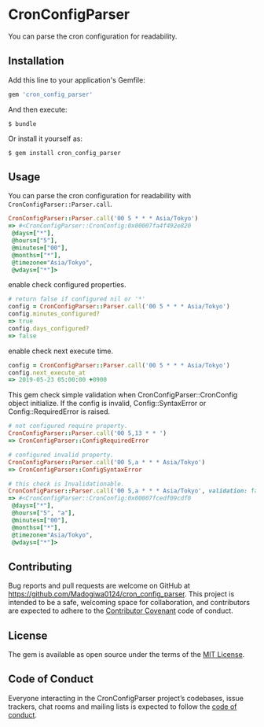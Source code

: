 # CronConfigParser
You can parse the cron configuration for readability.

## Installation

Add this line to your application's Gemfile:

```ruby
gem 'cron_config_parser'
```

And then execute:

    $ bundle

Or install it yourself as:

    $ gem install cron_config_parser

## Usage

You can parse the cron configuration for readability with `CronConfigParser::Parser.call`.

``` ruby
CronConfigParser::Parser.call('00 5 * * * Asia/Tokyo')
=> #<CronConfigParser::CronConfig:0x00007fa4f492e820
 @days=["*"],
 @hours=["5"],
 @minutes=["00"],
 @months=["*"],
 @timezone="Asia/Tokyo",
 @wdays=["*"]>
```

enable check configured properties.

``` ruby
# return false if configured nil or '*'
config = CronConfigParser::Parser.call('00 5 * * * Asia/Tokyo')
config.minutes_configured?
=> true
config.days_configured?
=> false
```

enable check next execute time.

``` ruby
config = CronConfigParser::Parser.call('00 5 * * * Asia/Tokyo')
config.next_execute_at
=> 2019-05-23 05:00:00 +0900
```

This gem check simple validation when CronConfigParser::CronConfig object initialize.
If the config is invalid, Config::SyntaxError or Config::RequiredError is raised.

``` ruby
# not configured require property.
CronConfigParser::Parser.call('00 5,13 * * ')
=> CronConfigParser::ConfigRequiredError

# configured invalid property.
CronConfigParser::Parser.call('00 5,a * * * Asia/Tokyo')
=> CronConfigParser::ConfigSyntaxError

# this check is Invalidationable.
CronConfigParser::Parser.call('00 5,a * * * Asia/Tokyo', validation: false)
=> #<CronConfigParser::CronConfig:0x00007fcedf09cdf0
 @days=["*"],
 @hours=["5", "a"],
 @minutes=["00"],
 @months=["*"],
 @timezone="Asia/Tokyo",
 @wdays=["*"]>
```

## Contributing

Bug reports and pull requests are welcome on GitHub at https://github.com/Madogiwa0124/cron_config_parser. This project is intended to be a safe, welcoming space for collaboration, and contributors are expected to adhere to the [Contributor Covenant](http://contributor-covenant.org) code of conduct.

## License

The gem is available as open source under the terms of the [MIT License](https://opensource.org/licenses/MIT).

## Code of Conduct

Everyone interacting in the CronConfigParser project’s codebases, issue trackers, chat rooms and mailing lists is expected to follow the [code of conduct](https://github.com/Madogiwa0124/cron_config_parser/blob/master/CODE_OF_CONDUCT.md).
